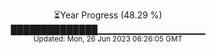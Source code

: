 <p align="center">
⏳Year Progress (48.29 %) <br>
██████████████▁▁▁▁▁▁▁▁▁▁▁▁▁▁▁▁ <br>
<sub>Updated: Mon, 26 Jun 2023 06:26:05 GMT</sub>
</p>

